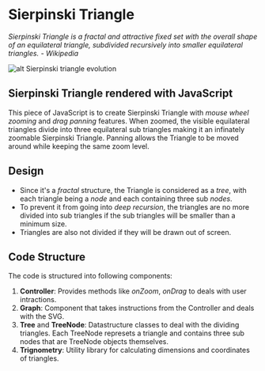 # Sierpinski Triangle
_Sierpinski Triangle is a fractal and attractive fixed set with the overall shape of an equilateral triangle, subdivided recursively into smaller equilateral triangles. - Wikipedia_

![alt Sierpinski triangle evolution](https://upload.wikimedia.org/wikipedia/commons/thumb/0/05/Sierpinski_triangle_evolution.svg/512px-Sierpinski_triangle_evolution.svg.png)

## Sierpinski Triangle rendered with JavaScript
This piece of JavaScript is to create Sierpinski Triangle with _mouse wheel zooming_ and _drag panning_ features. When zoomed, the visible equilateral triangles divide into three equilateral sub triangles making it an infinately zoomable Sierpinski Triangle. Panning allows the Triangle to be moved around while keeping the same zoom level.

## Design
* Since it's a _fractal_ structure, the Triangle is considered as a _tree_, with each triangle being a _node_ and each containing three sub _nodes_.
* To prevent it from going into _deep recursion_, the triangles are no more divided into sub triangles if the sub triangles will be smaller than a minimum size.
* Triangles are also not divided if they will be drawn out of screen.

## Code Structure

The code is structured into following components:
1. __Controller__: Provides methods like _onZoom_, _onDrag_ to deals with user intractions.
2. __Graph__: Component that takes instructions from the Controller and deals with the SVG.
3. __Tree__ and __TreeNode__: Datastructure classes to deal with the dividing triangles. Each TreeNode represets a triangle and contains three sub nodes that are TreeNode objects themselves.
4. __Trignometry__: Utility library for calculating dimensions and coordinates of triangles.

